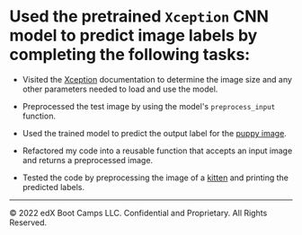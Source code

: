 # Used the pretrained `Xception` CNN model to predict image labels by completing the following tasks:

* Visited the [Xception](https://keras.io/applications/#xception) documentation to determine the image size and any other parameters needed to load and use the model.

* Preprocessed the test image by using the model's `preprocess_input` function.

* Used the trained model to predict the output label for the [puppy image](Images/pup.jpg).

* Refactored my code into a reusable function that accepts an input image and returns a preprocessed image.

* Tested the code by preprocessing the image of a [kitten](Images/kitten.jpg) and printing the predicted labels.

---

© 2022 edX Boot Camps LLC. Confidential and Proprietary. All Rights Reserved.
